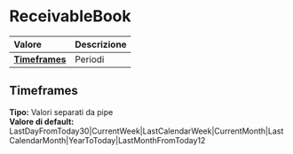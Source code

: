 # ReceivableBook

| Valore | Descrizione |
| :--- | :--- |
| [**Timeframes**](receivablebook.md#timeframes) | Periodi |

## Timeframes

**Tipo:** Valori separati da pipe  
**Valore di default:** LastDayFromToday30\|CurrentWeek\|LastCalendarWeek\|CurrentMonth\|LastCalendarMonth\|YearToToday\|LastMonthFromToday12
